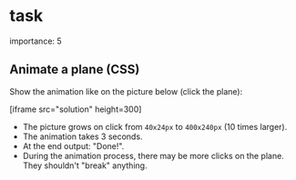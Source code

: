 # task

importance: 5

## Animate a plane \(CSS\)

Show the animation like on the picture below \(click the plane\):

\[iframe src="solution" height=300\]

* The picture grows on click from `40x24px` to `400x240px` \(10 times larger\).
* The animation takes 3 seconds.
* At the end output: "Done!".
* During the animation process, there may be more clicks on the plane. They shouldn't "break" anything.

